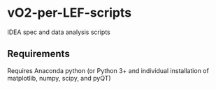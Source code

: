 # vO2-per-LEF-scripts
IDEA spec and data analysis scripts
## Requirements
Requires Anaconda python (or Python 3+ and individual installation of matplotlib, numpy, scipy, and pyQT)